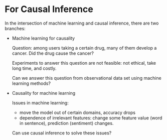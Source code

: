 # For Causal Inference

In the intersection of machine learning and causal inference, there are two branches:

- Machine learning for causality

  Question: among users taking a certain drug, many of them develop a cancer. Did the drug cause the cancer?

  Experiments to answer this question are not feasible: not ethical, take long time, and costly.

  Can we answer this question from observational data set using machine learning methods?

- Causality for machine learning

  Issues in machine learning:
  - move the model out of certain domains, accuracy drops
  - dependence of irrelevant features: change some feature value (word in sentence), prediction (sentiment) changes.

  Can use causal inference to solve these issues?
